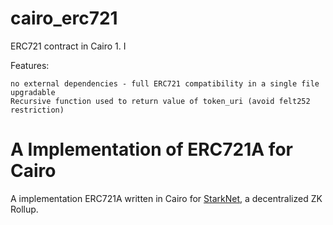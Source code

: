 # cairo_erc721

 ERC721 contract in Cairo 1. I

Features:

    no external dependencies - full ERC721 compatibility in a single file
    upgradable
    Recursive function used to return value of token_uri (avoid felt252 restriction)


# A Implementation of ERC721A for Cairo

A implementation ERC721A written in Cairo for [StarkNet](https://starkware.co/product/starknet/), a decentralized ZK Rollup.

